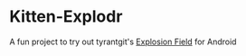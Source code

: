 # Kitten-Explodr
A fun project to try out tyrantgit's [Explosion Field](https://github.com/tyrantgit/ExplosionField) for Android
